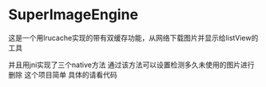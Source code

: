 SuperImageEngine
================

这是一个用lrucache实现的带有双缓存功能，从网络下载图片并显示给listView的工具

并且用jni实现了三个native方法 通过该方法可以设置检测多久未使用的图片进行删除 这个项目简单  具体的请看代码 
